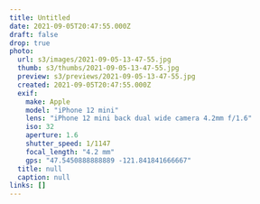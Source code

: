 ```yaml
---
title: Untitled
date: 2021-09-05T20:47:55.000Z
draft: false
drop: true
photo:
  url: s3/images/2021-09-05-13-47-55.jpg
  thumb: s3/thumbs/2021-09-05-13-47-55.jpg
  preview: s3/previews/2021-09-05-13-47-55.jpg
  created: 2021-09-05T20:47:55.000Z
  exif:
    make: Apple
    model: "iPhone 12 mini"
    lens: "iPhone 12 mini back dual wide camera 4.2mm f/1.6"
    iso: 32
    aperture: 1.6
    shutter_speed: 1/1147
    focal_length: "4.2 mm"
    gps: "47.5450888888889 -121.841841666667"
  title: null
  caption: null
links: []
---
```

